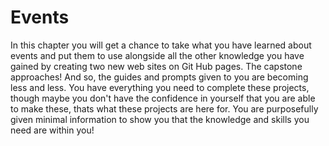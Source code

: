 # Events

In this chapter you will get a chance to take what you have learned about events and put them to use alongside all the other knowledge you have gained by creating two new web sites on Git Hub pages. The capstone approaches! And so, the guides and prompts given to you are becoming less and less. You have everything you need to complete these projects, though maybe you don't have the confidence in yourself that you are able to make these, thats what these projects are here for. You are purposefully given minimal information to show you that the knowledge and skills you need are within you!
